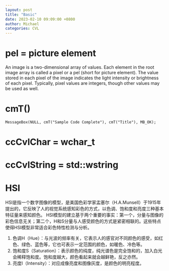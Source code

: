 ```yaml
---
layout: post
title: "Basic"
date: 2023-02-10 09:09:00 +0800
author: Michael
categories: CVL
---
```


# pel = picture element
An image is a two-dimensional array of values. Each element in the root image array is called a pixel or a pel (short for picture element). The value stored in each pixel of the image indicates the light intensity or brightness of each pixel. Typically, pixel values are integers, though other values may be used as well.

# cmT()
    MessageBox(NULL, cmT("Sample Code Complete"), cmT("Title"), MB_OK);

# ccCvlChar = wchar_t 

# ccCvlString = std::wstring 

# HSI
HSI是指一个数字图像的模型，是美国色彩学家孟塞尔（H.A.Munsell）于1915年提出的，它反映了人的视觉系统感知彩色的方式，以色调、饱和度和亮度三种基本特征量来感知颜色。
HSI模型的建立基于两个重要的事实：第一个，分量与图像的彩色信息无关；第二个，H和S分量与人感受颜色的方式是紧密相联的。这些特点使得HSI模型非常适合彩色特性检测与分析。

1. 色调H（Hue）：与光波的频率有关，它表示人的感官对不同颜色的感受，如红色、绿色、蓝色等，它也可表示一定范围的颜色，如暖色、冷色等。
2. 饱和度S（Saturation）：表示颜色的纯度，纯光谱色是完全饱和的，加入白光会稀释饱和度。饱和度越大，颜色看起来就会越鲜艳，反之亦然。
3. 亮度I（Intensity）：对应成像亮度和图像灰度，是颜色的明亮程度。